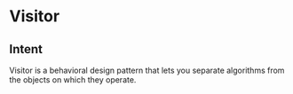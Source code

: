 # Visitor

## Intent

Visitor is a behavioral design pattern that lets you separate algorithms from the objects on which they operate.

